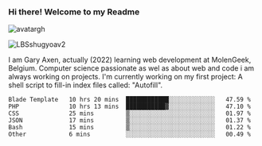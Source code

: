 ### Hi there! Welcome to my Readme 
![avatargh](https://user-images.githubusercontent.com/22075644/164934471-9e8af8ff-56fa-42c4-8061-5c7410433886.png)

![LBSshugyoav2](https://user-images.githubusercontent.com/22075644/164934218-25b846e8-bf56-4a0e-bd88-ab444310d7a8.png)



I am Gary Axen, actually (2022) learning web development at MolenGeek, Belgium.
Computer science passionate as wel as about web and code i am always working on projects.
I'm currently working on my first project: A shell script to fill-in index files called: "Autofill". 
<!--START_SECTION:waka-->

```text
Blade Template   10 hrs 20 mins  ████████████░░░░░░░░░░░░░   47.59 %
PHP              10 hrs 13 mins  ███████████▓░░░░░░░░░░░░░   47.10 %
CSS              25 mins         ▒░░░░░░░░░░░░░░░░░░░░░░░░   01.97 %
JSON             17 mins         ▒░░░░░░░░░░░░░░░░░░░░░░░░   01.37 %
Bash             15 mins         ▒░░░░░░░░░░░░░░░░░░░░░░░░   01.22 %
Other            6 mins          ░░░░░░░░░░░░░░░░░░░░░░░░░   00.49 %
```

<!--END_SECTION:waka-->

<!--
**LeBigSky/LebigSky** is a ✨ _special_ ✨ repository because its `README.md` (this file) appears on your GitHub profile.


as to get you started:

- 🔭 I’m currently working on ...
- 🌱 I’m currently learning ...
- 👯 I’m looking to collaborate on ...
- 🤔 I’m looking for help with ...
- 💬 Ask me about ...
- 📫 How to reach me: ...
- 😄 Pronouns: ...
- ⚡ Fun fact: ...
-->
